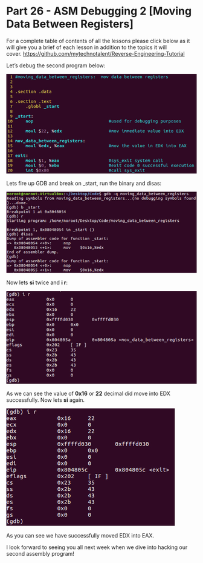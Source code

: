 # Part 26 - ASM Debugging 2 \[Moving Data Between Registers\]

For a complete table of contents of all the lessons please click below as it will give you a brief of each lesson in addition to the topics it will cover.&nbsp;https://github.com/mytechnotalent/Reverse-Engineering-Tutorial

Let’s debug the second program below:

<div class="slate-resizable-image-embed slate-image-embed__resize-full-width"><img src="/imgs/1520143823093.jpg"/></div>

Lets fire up GDB and break on \_start, run the binary and disas:

<div class="slate-resizable-image-embed slate-image-embed__resize-full-width"><img src="/imgs/1520559684472.jpg"/></div>

Now lets __si__ twice and __i r__:

<div class="slate-resizable-image-embed slate-image-embed__resize-full-width"><img src="/imgs/1520203219432.jpg"/></div>

As we can see the value of __0x16__ or __22__ decimal did move into EDX successfully. Now lets __si__ again.

<div class="slate-resizable-image-embed slate-image-embed__resize-full-width"><img src="/imgs/1520144473531.jpg"/></div>

As you can see we have successfully moved EDX into EAX.

I look forward to seeing you all next week when we dive into hacking our second assembly program!